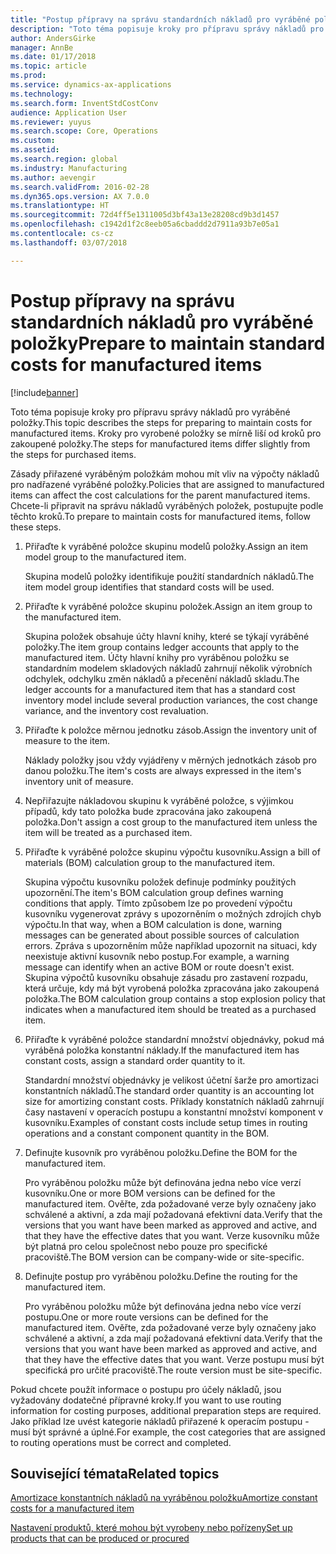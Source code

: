 ```yaml
---
title: "Postup přípravy na správu standardních nákladů pro vyráběné položky"
description: "Toto téma popisuje kroky pro přípravu správy nákladů pro vyráběné položky."
author: AndersGirke
manager: AnnBe
ms.date: 01/17/2018
ms.topic: article
ms.prod: 
ms.service: dynamics-ax-applications
ms.technology: 
ms.search.form: InventStdCostConv
audience: Application User
ms.reviewer: yuyus
ms.search.scope: Core, Operations
ms.custom: 
ms.assetid: 
ms.search.region: global
ms.industry: Manufacturing
ms.author: aevengir
ms.search.validFrom: 2016-02-28
ms.dyn365.ops.version: AX 7.0.0
ms.translationtype: HT
ms.sourcegitcommit: 72d4ff5e1311005d3bf43a13e28208cd9b3d1457
ms.openlocfilehash: c1942d1f2c8eeb05a6cbaddd2d7911a93b7e05a1
ms.contentlocale: cs-cz
ms.lasthandoff: 03/07/2018

---
```



# <a name="prepare-to-maintain-standard-costs-for-manufactured-items"></a><span data-ttu-id="2acd5-103">Postup přípravy na správu standardních nákladů pro vyráběné položky</span><span class="sxs-lookup"><span data-stu-id="2acd5-103">Prepare to maintain standard costs for manufactured items</span></span>

[!include[banner](../includes/banner.md)]

<span data-ttu-id="2acd5-104">Toto téma popisuje kroky pro přípravu správy nákladů pro vyráběné položky.</span><span class="sxs-lookup"><span data-stu-id="2acd5-104">This topic describes the steps for preparing to maintain costs for manufactured items.</span></span> <span data-ttu-id="2acd5-105">Kroky pro vyrobené položky se mírně liší od kroků pro zakoupené položky.</span><span class="sxs-lookup"><span data-stu-id="2acd5-105">The steps for manufactured items differ slightly from the steps for purchased items.</span></span>

<span data-ttu-id="2acd5-106">Zásady přiřazené vyráběným položkám mohou mít vliv na výpočty nákladů pro nadřazené vyráběné položky.</span><span class="sxs-lookup"><span data-stu-id="2acd5-106">Policies that are assigned to manufactured items can affect the cost calculations for the parent manufactured items.</span></span> <span data-ttu-id="2acd5-107">Chcete-li připravit na správu nákladů vyráběných položek, postupujte podle těchto kroků.</span><span class="sxs-lookup"><span data-stu-id="2acd5-107">To prepare to maintain costs for manufactured items, follow these steps.</span></span>

1. <span data-ttu-id="2acd5-108">Přiřaďte k vyráběné položce skupinu modelů položky.</span><span class="sxs-lookup"><span data-stu-id="2acd5-108">Assign an item model group to the manufactured item.</span></span> 

   <span data-ttu-id="2acd5-109">Skupina modelů položky identifikuje použití standardních nákladů.</span><span class="sxs-lookup"><span data-stu-id="2acd5-109">The item model group identifies that standard costs will be used.</span></span>

2. <span data-ttu-id="2acd5-110">Přiřaďte k vyráběné položce skupinu položek.</span><span class="sxs-lookup"><span data-stu-id="2acd5-110">Assign an item group to the manufactured item.</span></span> 

   <span data-ttu-id="2acd5-111">Skupina položek obsahuje účty hlavní knihy, které se týkají vyráběné položky.</span><span class="sxs-lookup"><span data-stu-id="2acd5-111">The item group contains ledger accounts that apply to the manufactured item.</span></span> <span data-ttu-id="2acd5-112">Účty hlavní knihy pro vyráběnou položku se standardním modelem skladových nákladů zahrnují několik výrobních odchylek, odchylku změn nákladů a přecenění nákladů skladu.</span><span class="sxs-lookup"><span data-stu-id="2acd5-112">The ledger accounts for a manufactured item that has a standard cost inventory model include several production variances, the cost change variance, and the inventory cost revaluation.</span></span>

3. <span data-ttu-id="2acd5-113">Přiřaďte k položce měrnou jednotku zásob.</span><span class="sxs-lookup"><span data-stu-id="2acd5-113">Assign the inventory unit of measure to the item.</span></span> 

   <span data-ttu-id="2acd5-114">Náklady položky jsou vždy vyjádřeny v měrných jednotkách zásob pro danou položku.</span><span class="sxs-lookup"><span data-stu-id="2acd5-114">The item's costs are always expressed in the item's inventory unit of measure.</span></span>

4. <span data-ttu-id="2acd5-115">Nepřiřazujte nákladovou skupinu k vyráběné položce, s výjimkou případů, kdy tato položka bude zpracována jako zakoupená položka.</span><span class="sxs-lookup"><span data-stu-id="2acd5-115">Don't assign a cost group to the manufactured item unless the item will be treated as a purchased item.</span></span>

5. <span data-ttu-id="2acd5-116">Přiřaďte k vyráběné položce skupinu výpočtu kusovníku.</span><span class="sxs-lookup"><span data-stu-id="2acd5-116">Assign a bill of materials (BOM) calculation group to the manufactured item.</span></span> 

   <span data-ttu-id="2acd5-117">Skupina výpočtu kusovníku položek definuje podmínky použitých upozornění.</span><span class="sxs-lookup"><span data-stu-id="2acd5-117">The item's BOM calculation group defines warning conditions that apply.</span></span> <span data-ttu-id="2acd5-118">Tímto způsobem lze po provedení výpočtu kusovníku vygenerovat zprávy s upozorněním o možných zdrojích chyb výpočtu.</span><span class="sxs-lookup"><span data-stu-id="2acd5-118">In that way, when a BOM calculation is done, warning messages can be generated about possible sources of calculation errors.</span></span> <span data-ttu-id="2acd5-119">Zpráva s upozorněním může například upozornit na situaci, kdy neexistuje aktivní kusovník nebo postup.</span><span class="sxs-lookup"><span data-stu-id="2acd5-119">For example, a warning message can identify when an active BOM or route doesn't exist.</span></span> <span data-ttu-id="2acd5-120">Skupina výpočtů kusovníku obsahuje zásadu pro zastavení rozpadu, která určuje, kdy má být vyrobená položka zpracována jako zakoupená položka.</span><span class="sxs-lookup"><span data-stu-id="2acd5-120">The BOM calculation group contains a stop explosion policy that indicates when a manufactured item should be treated as a purchased item.</span></span>

6. <span data-ttu-id="2acd5-121">Přiřaďte k vyráběné položce standardní množství objednávky, pokud má vyráběná položka konstantní náklady.</span><span class="sxs-lookup"><span data-stu-id="2acd5-121">If the manufactured item has constant costs, assign a standard order quantity to it.</span></span> 

   <span data-ttu-id="2acd5-122">Standardní množství objednávky je velikost účetní šarže pro amortizaci konstantních nákladů.</span><span class="sxs-lookup"><span data-stu-id="2acd5-122">The standard order quantity is an accounting lot size for amortizing constant costs.</span></span> <span data-ttu-id="2acd5-123">Příklady konstatních nákladů zahrnují časy nastavení v operacích postupu a konstantní množství komponent v kusovníku.</span><span class="sxs-lookup"><span data-stu-id="2acd5-123">Examples of constant costs include setup times in routing operations and a constant component quantity in the BOM.</span></span>

7. <span data-ttu-id="2acd5-124">Definujte kusovník pro vyráběnou položku.</span><span class="sxs-lookup"><span data-stu-id="2acd5-124">Define the BOM for the manufactured item.</span></span> 

   <span data-ttu-id="2acd5-125">Pro vyráběnou položku může být definována jedna nebo více verzí kusovníku.</span><span class="sxs-lookup"><span data-stu-id="2acd5-125">One or more BOM versions can be defined for the manufactured item.</span></span> <span data-ttu-id="2acd5-126">Ověřte, zda požadované verze byly označeny jako schválené a aktivní, a zda mají požadovaná efektivní data.</span><span class="sxs-lookup"><span data-stu-id="2acd5-126">Verify that the versions that you want have been marked as approved and active, and that they have the effective dates that you want.</span></span> <span data-ttu-id="2acd5-127">Verze kusovníku může být platná pro celou společnost nebo pouze pro specifické pracoviště.</span><span class="sxs-lookup"><span data-stu-id="2acd5-127">The BOM version can be company-wide or site-specific.</span></span>

8. <span data-ttu-id="2acd5-128">Definujte postup pro vyráběnou položku.</span><span class="sxs-lookup"><span data-stu-id="2acd5-128">Define the routing for the manufactured item.</span></span> 

   <span data-ttu-id="2acd5-129">Pro vyráběnou položku může být definována jedna nebo více verzí postupu.</span><span class="sxs-lookup"><span data-stu-id="2acd5-129">One or more route versions can be defined for the manufactured item.</span></span> <span data-ttu-id="2acd5-130">Ověřte, zda požadované verze byly označeny jako schválené a aktivní, a zda mají požadovaná efektivní data.</span><span class="sxs-lookup"><span data-stu-id="2acd5-130">Verify that the versions that you want have been marked as approved and active, and that they have the effective dates that you want.</span></span> <span data-ttu-id="2acd5-131">Verze postupu musí být specifická pro určité pracoviště.</span><span class="sxs-lookup"><span data-stu-id="2acd5-131">The route version must be site-specific.</span></span>

<span data-ttu-id="2acd5-132">Pokud chcete použít informace o postupu pro účely nákladů, jsou vyžadovány dodatečné přípravné kroky.</span><span class="sxs-lookup"><span data-stu-id="2acd5-132">If you want to use routing information for costing purposes, additional preparation steps are required.</span></span> <span data-ttu-id="2acd5-133">Jako příklad lze uvést kategorie nákladů přiřazené k operacím postupu - musí být správné a úplné.</span><span class="sxs-lookup"><span data-stu-id="2acd5-133">For example, the cost categories that are assigned to routing operations must be correct and completed.</span></span>

<a name="related-topics"></a><span data-ttu-id="2acd5-134">Související témata</span><span class="sxs-lookup"><span data-stu-id="2acd5-134">Related topics</span></span>
--------

[<span data-ttu-id="2acd5-135">Amortizace konstantních nákladů na vyráběnou položku</span><span class="sxs-lookup"><span data-stu-id="2acd5-135">Amortize constant costs for a manufactured item</span></span>](amortize-constant-costs-manufactured-item.md)

[<span data-ttu-id="2acd5-136">Nastavení produktů, které mohou být vyrobeny nebo pořízeny</span><span class="sxs-lookup"><span data-stu-id="2acd5-136">Set up products that can be produced or procured</span></span>](manufactured-items-treated-as-purchased-items.md)


